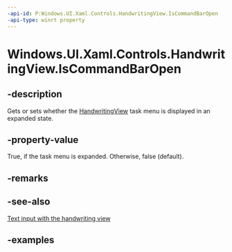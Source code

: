 ```yaml
---
-api-id: P:Windows.UI.Xaml.Controls.HandwritingView.IsCommandBarOpen
-api-type: winrt property
---
```


# Windows.UI.Xaml.Controls.HandwritingView.IsCommandBarOpen

<!--
public bool IsCommandBarOpen { get; set; }
-->

## -description

Gets or sets whether the [HandwritingView](handwritingview.md) task menu is displayed in an expanded state.

## -property-value

True, if the task menu is expanded. Otherwise, false (default).

## -remarks

## -see-also

[Text input with the handwriting view](/windows/uwp/design/controls-and-patterns/text-handwriting-view)

## -examples
